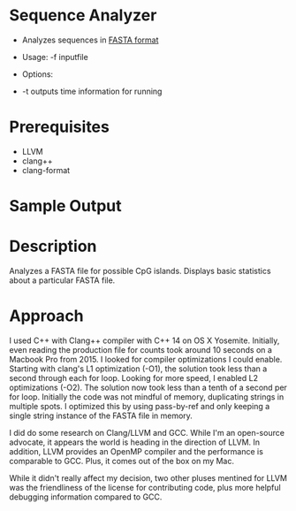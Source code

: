 # Sequence Analyzer
* Analyzes sequences in [FASTA format](https://en.wikipedia.org/wiki/FASTA_format)

* Usage: -f inputfile
* Options:
* -t outputs time information for running

Prerequisites
=============
* LLVM
* clang++
* clang-format

Sample Output
===========


Description
============
Analyzes a FASTA file for possible CpG islands.  Displays basic statistics about a particular FASTA file.

Approach
========
I used C++ with Clang++ compiler with C++ 14 on OS X Yosemite. Initially, even reading the production file for counts took around 10 seconds on a Macbook Pro from 2015.  I looked for compiler optimizations I could enable.  Starting with clang's L1 optimization (-O1), the solution took less than a second through each for loop.
Looking for more speed, I enabled L2 optimizations (-O2).  The solution now took less than a tenth of a second per for loop.
Initially the code was not mindful of memory, duplicating strings in multiple spots.  I optimized this by using pass-by-ref and only keeping a single string instance of the FASTA file in memory.

I did do some research on Clang/LLVM and GCC.  While I'm an open-source advocate, it appears the world is heading in the direction of LLVM.  In addition, LLVM provides an OpenMP compiler and the performance is comparable to GCC.  Plus, it comes out of the box on my Mac.

While it didn't really affect my decision, two other pluses mentined for LLVM was the friendliness of the license for contributing code, plus more helpful debugging information compared to GCC.
